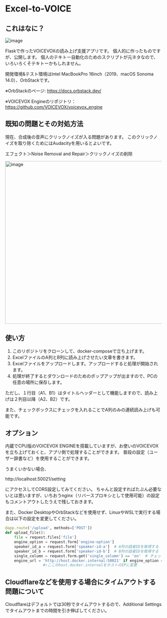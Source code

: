 # Excel-to-VOICE

## これはなに？
![image](https://github.com/limonene213u/Excel-to-VOICE/assets/57677762/cb0e4f2f-ce6c-4ee4-9627-55b828a7f522)


Flaskで作ったVOICEVOXの読み上げ支援アプリです。
個人的に作ったものですが、公開します。
個人のテキトー自動化のためのスクリプトが元ネタなので、いろいろくそテキトーかもしれません。

開発環境&テスト環境はIntel MacBookPro 16inch（2019、macOS Sonoma 14.0）、OrbStackです。

※OrbStackのページ:
https://docs.orbstack.dev/

※VOICEVOX Engineのリポジトリ：
https://github.com/VOICEVOX/voicevox_engine

## 既知の問題とその対処方法
現在、合成後の音声にクリックノイズが入る問題があります。
このクリックノイズを取り除くためにはAudacityを用いるとよいです。

エフェクト＞Noise Removal and Repair＞クリックノイズの削除

<img width="522" alt="image" src="https://github.com/limonene213u/Excel-to-VOICE/assets/57677762/51545ff3-e50b-40ce-82bd-d6f2e9395b2e">

## 使い方
 1. このリポジトリをクローンして、docker-composeで立ち上げます。
 2. ExcelファイルのA列とB列に読み上げさせたい文章を書きます。
 3. Excelファイルをアップロードします。アップロードすると処理が開始されます。
 4. 処理が終了するとダウンロードのためのポップアップが出ますので、PCの任意の場所に保存します。

ただし、１行目（A1、B1）はタイトルヘッダーとして機能しますので、読み上げは２列目以降（A2、B2）です。

また、チェックボックスにチェックを入れることでA列のみの連続読み上げも可能です。

## オプション
内蔵でCPU版のVOICEVOX ENGINEを搭載していますが、お使いのVOICEVOXを立ち上げておくと、アプリ側で処理することができます。
普段の設定（ユーザー辞書など）を使用することができます。

うまくいかない場合、

http://localhost:50021/setting

にアクセスしてCORS設定してみてください。
ちゃんと設定すればたぶん必要ないとは思いますが、いちおうnginx（リバースプロキシとして使用可能）の設定もコメントアウトしたうえで残しておきます。

また、Docker DesktopやOrbStackなどを使用せず、LinuxやWSLで実行する場合は以下の設定を変更してください。

```app.py
@app.route('/upload', methods=['POST'])
def upload_file():
    file = request.files['file']
    engine_option = request.form['engine-option']
    speaker_id_a = request.form['speaker-id-a']  # A列の話者IDを取得する
    speaker_id_b = request.form['speaker-id-b']  # B列の話者IDを取得する
    single_column = request.form.get('single_column') == 'on'  # チェックボックスの値を取得する
    engine_url = 'http://host.docker.internal:50021' if engine_option == 'local' else 'http://voicevox:50021'
                 #↑ここのhost.docker.internalをホストのIPに変更
```

## Cloudflareなどを使用する場合にタイムアウトする問題について
Cloudflareはデフォルトでは30秒でタイムアウトするので、Additional Settingsでタイムアウトまでの時間を引き伸ばしてください。
